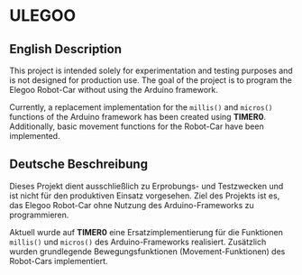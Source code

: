 # ULEGOO

## English Description

This project is intended solely for experimentation and testing purposes and is not designed for production use. The goal of the project is to program the Elegoo Robot-Car without using the Arduino framework.

Currently, a replacement implementation for the `millis()` and `micros()` functions of the Arduino framework has been created using **TIMER0**. Additionally, basic movement functions for the Robot-Car have been implemented.

## Deutsche Beschreibung

Dieses Projekt dient ausschließlich zu Erprobungs- und Testzwecken und ist nicht für den produktiven Einsatz vorgesehen. Ziel des Projekts ist es, das Elegoo Robot-Car ohne Nutzung des Arduino-Frameworks zu programmieren.

Aktuell wurde auf **TIMER0** eine Ersatzimplementierung für die Funktionen `millis()` und `micros()` des Arduino-Frameworks realisiert. Zusätzlich wurden grundlegende Bewegungsfunktionen (Movement-Funktionen) des Robot-Cars implementiert.
